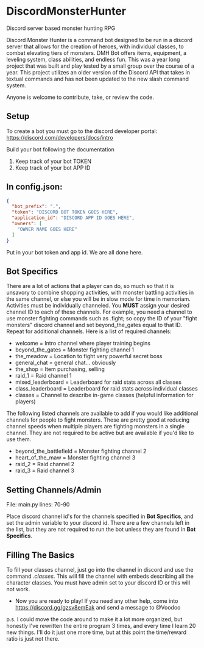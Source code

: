 # DiscordMonsterHunter
Discord server based monster hunting RPG


Discord Monster Hunter is a command bot designed to be run in a discord server that allows for the creation of heroes, with individual classes, to combat elevating tiers of monsters. DMH Bot offers items, equipment, a leveling system, class abilities, and endless fun. This was a year long project that was built and play tested by a small group over the course of a year. This project utilizes an older version of the Discord API that takes in textual commands and has not been updated to the new slash command system. 

Anyone is welcome to contribute, take, or review the code. 

## **Setup**

To create a bot you must go to the discord developer portal: https://discord.com/developers/docs/intro

Build your bot following the documentation

1. Keep track of your bot TOKEN
2. Keep track of your bot APP ID

## In **config.json**:
```json
{
  "bot_prefix": ".",
  "token": "DISCORD BOT TOKEN GOES HERE",
  "application_id": "DISCORD APP ID GOES HERE",
  "owners": [
    "OWNER NAME GOES HERE"
  ]
}
```
Put in your bot token and app id. We are all done here. 

## **Bot Specifics**
There are a lot of actions that a player can do, so much so that it is unsavory to combine shopping activities, with monster battling activities in the same channel, or else you will be in slow mode for time in memoriam. Activities must be individually channeled. You **MUST** assign your desired channel ID to each of these channels. For example, you need a channel to use monster fighting commands such as .fight; so copy the ID of your "fight monsters" discord channel and set beyond_the_gates equal to that ID. Repeat for additional channels. Here is a list of required channels:

- welcome = Intro channel where player training begins 
- beyond_the_gates = Monster fighting channel 1 
- the_meadow = Location to fight very powerful secret boss 
- general_chat = general chat... obviously 
- the_shop = Item purchasing, selling 
- raid_1 = Raid channel 1 
- mixed_leaderboard = Leaderboard for raid stats across all classes 
- class_leaderboard = Leaderboard for raid stats across individual classes
- classes = Channel to describe in-game classes (helpful information for players)

The following listed channels are available to add if you would like additional channels for people to fight monsters. These are pretty good at reducing channel speeds when multiple players are fighting monsters in a single channel. They are not required to be active but are available if you'd like to use them.

- beyond_the_battlefield = Monster fighting channel 2 
- heart_of_the_maw = Monster fighting channel 3 
- raid_2 = Raid channel 2 
- raid_3 = Raid channel 3 

## **Setting Channels/Admin**
File: main.py
lines: 70-90

Place discord channel id's for the channels specified in **Bot Specifics**, and set the admin variable to your discord id. There are a few channels left in the list, but they are not required to run the bot unless they are found in **Bot Specifics**.

## **Filling The Basics**
To fill your classes channel, just go into the channel in discord and use the command *.classes*. This will fill the channel with embeds describing all the character classes. You must have admin set to your discord ID or this will not work.

- Now you are ready to play!
If you need any other help, come into https://discord.gg/gzsv8emEak and send a message to @Voodoo

p.s. I could move the code around to make it a lot more organized, but honestly I've rewritten the entire program 3 times, and every time I learn 20 new things. I'll do it just one more time, but at this point the time/reward ratio is just not there.
